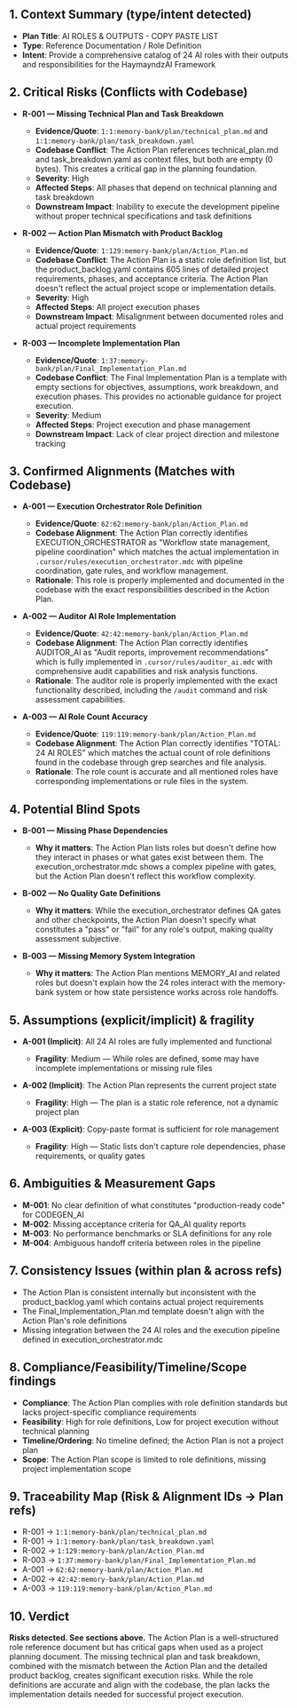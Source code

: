 ## 1. Context Summary (type/intent detected)
- **Plan Title**: AI ROLES & OUTPUTS - COPY PASTE LIST
- **Type**: Reference Documentation / Role Definition
- **Intent**: Provide a comprehensive catalog of 24 AI roles with their outputs and responsibilities for the HaymayndzAI Framework

## 2. Critical Risks (Conflicts with Codebase)
- **R-001 — Missing Technical Plan and Task Breakdown**
  - **Evidence/Quote**: ```1:1:memory-bank/plan/technical_plan.md``` and ```1:1:memory-bank/plan/task_breakdown.yaml```
  - **Codebase Conflict**: The Action Plan references technical_plan.md and task_breakdown.yaml as context files, but both are empty (0 bytes). This creates a critical gap in the planning foundation.
  - **Severity**: High
  - **Affected Steps**: All phases that depend on technical planning and task breakdown
  - **Downstream Impact**: Inability to execute the development pipeline without proper technical specifications and task definitions

- **R-002 — Action Plan Mismatch with Product Backlog**
  - **Evidence/Quote**: ```1:129:memory-bank/plan/Action_Plan.md```
  - **Codebase Conflict**: The Action Plan is a static role definition list, but the product_backlog.yaml contains 605 lines of detailed project requirements, phases, and acceptance criteria. The Action Plan doesn't reflect the actual project scope or implementation details.
  - **Severity**: High
  - **Affected Steps**: All project execution phases
  - **Downstream Impact**: Misalignment between documented roles and actual project requirements

- **R-003 — Incomplete Implementation Plan**
  - **Evidence/Quote**: ```1:37:memory-bank/plan/Final_Implementation_Plan.md```
  - **Codebase Conflict**: The Final Implementation Plan is a template with empty sections for objectives, assumptions, work breakdown, and execution phases. This provides no actionable guidance for project execution.
  - **Severity**: Medium
  - **Affected Steps**: Project execution and phase management
  - **Downstream Impact**: Lack of clear project direction and milestone tracking

## 3. Confirmed Alignments (Matches with Codebase)
- **A-001 — Execution Orchestrator Role Definition**
  - **Evidence/Quote**: ```62:62:memory-bank/plan/Action_Plan.md```
  - **Codebase Alignment**: The Action Plan correctly identifies EXECUTION_ORCHESTRATOR as "Workflow state management, pipeline coordination" which matches the actual implementation in `.cursor/rules/execution_orchestrator.mdc` with pipeline coordination, gate rules, and workflow management.
  - **Rationale**: This role is properly implemented and documented in the codebase with the exact responsibilities described in the Action Plan.

- **A-002 — Auditor AI Role Implementation**
  - **Evidence/Quote**: ```42:42:memory-bank/plan/Action_Plan.md```
  - **Codebase Alignment**: The Action Plan correctly identifies AUDITOR_AI as "Audit reports, improvement recommendations" which is fully implemented in `.cursor/rules/auditor_ai.mdc` with comprehensive audit capabilities and risk analysis functions.
  - **Rationale**: The auditor role is properly implemented with the exact functionality described, including the `/audit` command and risk assessment capabilities.

- **A-003 — AI Role Count Accuracy**
  - **Evidence/Quote**: ```119:119:memory-bank/plan/Action_Plan.md```
  - **Codebase Alignment**: The Action Plan correctly identifies "TOTAL: 24 AI ROLES" which matches the actual count of role definitions found in the codebase through grep searches and file analysis.
  - **Rationale**: The role count is accurate and all mentioned roles have corresponding implementations or rule files in the system.

## 4. Potential Blind Spots
- **B-001 — Missing Phase Dependencies**
  - **Why it matters**: The Action Plan lists roles but doesn't define how they interact in phases or what gates exist between them. The execution_orchestrator.mdc shows a complex pipeline with gates, but the Action Plan doesn't reflect this workflow complexity.

- **B-002 — No Quality Gate Definitions**
  - **Why it matters**: While the execution_orchestrator defines QA gates and other checkpoints, the Action Plan doesn't specify what constitutes a "pass" or "fail" for any role's output, making quality assessment subjective.

- **B-003 — Missing Memory System Integration**
  - **Why it matters**: The Action Plan mentions MEMORY_AI and related roles but doesn't explain how the 24 roles interact with the memory-bank system or how state persistence works across role handoffs.

## 5. Assumptions (explicit/implicit) & fragility
- **A-001 (Implicit)**: All 24 AI roles are fully implemented and functional
  - **Fragility**: Medium — While roles are defined, some may have incomplete implementations or missing rule files

- **A-002 (Implicit)**: The Action Plan represents the current project state
  - **Fragility**: High — The plan is a static role reference, not a dynamic project plan

- **A-003 (Explicit)**: Copy-paste format is sufficient for role management
  - **Fragility**: High — Static lists don't capture role dependencies, phase requirements, or quality gates

## 6. Ambiguities & Measurement Gaps
- **M-001**: No clear definition of what constitutes "production-ready code" for CODEGEN_AI
- **M-002**: Missing acceptance criteria for QA_AI quality reports
- **M-003**: No performance benchmarks or SLA definitions for any role
- **M-004**: Ambiguous handoff criteria between roles in the pipeline

## 7. Consistency Issues (within plan & across refs)
- The Action Plan is consistent internally but inconsistent with the product_backlog.yaml which contains actual project requirements
- The Final_Implementation_Plan.md template doesn't align with the Action Plan's role definitions
- Missing integration between the 24 AI roles and the execution pipeline defined in execution_orchestrator.mdc

## 8. Compliance/Feasibility/Timeline/Scope findings
- **Compliance**: The Action Plan complies with role definition standards but lacks project-specific compliance requirements
- **Feasibility**: High for role definitions, Low for project execution without technical planning
- **Timeline/Ordering**: No timeline defined; the Action Plan is not a project plan
- **Scope**: The Action Plan scope is limited to role definitions, missing project implementation scope

## 9. Traceability Map (Risk & Alignment IDs → Plan refs)
- R-001 → ```1:1:memory-bank/plan/technical_plan.md```
- R-001 → ```1:1:memory-bank/plan/task_breakdown.yaml```
- R-002 → ```1:129:memory-bank/plan/Action_Plan.md```
- R-003 → ```1:37:memory-bank/plan/Final_Implementation_Plan.md```
- A-001 → ```62:62:memory-bank/plan/Action_Plan.md```
- A-002 → ```42:42:memory-bank/plan/Action_Plan.md```
- A-003 → ```119:119:memory-bank/plan/Action_Plan.md```

## 10. Verdict
**Risks detected. See sections above.** The Action Plan is a well-structured role reference document but has critical gaps when used as a project planning document. The missing technical plan and task breakdown, combined with the mismatch between the Action Plan and the detailed product backlog, creates significant execution risks. While the role definitions are accurate and align with the codebase, the plan lacks the implementation details needed for successful project execution.